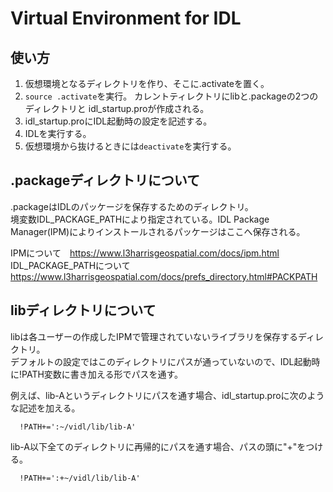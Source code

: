 # Virtual Environment for IDL


## 使い方
1. 仮想環境となるディレクトリを作り、そこに.activateを置く。
2. `source .activate`を実行。
   カレントティレクトリにlibと.packageの2つのディレクトリと
   idl_startup.proが作成される。
3. idl_startup.proにIDL起動時の設定を記述する。
4. IDLを実行する。
5. 仮想環境から抜けるときには`deactivate`を実行する。


## .packageディレクトリについて
.packageはIDLのパッケージを保存するためのディレクトリ。<br>
境変数IDL_PACKAGE_PATHにより指定されている。IDL Package Manager(IPM)によりインストールされるパッケージはここへ保存される。<br>

IPMについて　https://www.l3harrisgeospatial.com/docs/ipm.html <br>
IDL_PACKAGE_PATHについて https://www.l3harrisgeospatial.com/docs/prefs_directory.html#PACKPATH 


## libディレクトリについて
libは各ユーザーの作成したIPMで管理されていないライブラリを保存するディレクトリ。<br>
デフォルトの設定ではこのディレクトリにパスが通っていないので、IDL起動時に!PATH変数に書き加える形でパスを通す。

例えば、lib-Aというディレクトリにパスを通す場合、idl_startup.proに次のような記述を加える。 
```{idl}
  !PATH+=':~/vidl/lib/lib-A'
```
lib-A以下全てのディレクトリに再帰的にパスを通す場合、パスの頭に"+"をつける。
```{idl}
  !PATH+=':+~/vidl/lib/lib-A'
```
